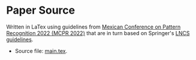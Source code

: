 # Paper Source

Written in LaTex using guidelines from [Mexican Conference on Pattern Recognition 2022 (MCPR 2022)](https://ccc.inaoep.mx/~mcpr/index.html)
 that are in turn based on Springer's 
[LNCS guidelines](https://www.springer.com/la/computer-science/lncs/conference-proceedings-guidelines).

* Source file: [main.tex](https://github.com/philwebsurfer/dlfinal/blob/main/paper/main.tex).
